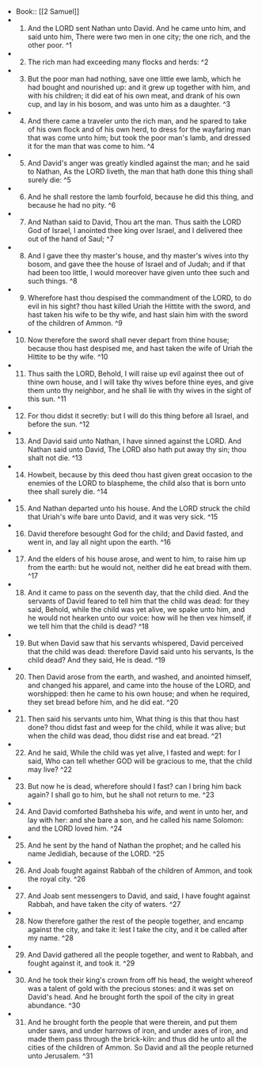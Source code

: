 - Book:: [[2 Samuel]]
- 1. And the LORD sent Nathan unto David. And he came unto him, and said unto him, There were two men in one city; the one rich, and the other poor. ^1
- 2. The rich man had exceeding many flocks and herds: ^2
- 3. But the poor man had nothing, save one little ewe lamb, which he had bought and nourished up: and it grew up together with him, and with his children; it did eat of his own meat, and drank of his own cup, and lay in his bosom, and was unto him as a daughter. ^3
- 4. And there came a traveler unto the rich man, and he spared to take of his own flock and of his own herd, to dress for the wayfaring man that was come unto him; but took the poor man's lamb, and dressed it for the man that was come to him. ^4
- 5. And David's anger was greatly kindled against the man; and he said to Nathan, As the LORD liveth, the man that hath done this thing shall surely die: ^5
- 6. And he shall restore the lamb fourfold, because he did this thing, and because he had no pity. ^6
- 7. And Nathan said to David, Thou art the man. Thus saith the LORD God of Israel, I anointed thee king over Israel, and I delivered thee out of the hand of Saul; ^7
- 8. And I gave thee thy master's house, and thy master's wives into thy bosom, and gave thee the house of Israel and of Judah; and if that had been too little, I would moreover have given unto thee such and such things. ^8
- 9. Wherefore hast thou despised the commandment of the LORD, to do evil in his sight? thou hast killed Uriah the Hittite with the sword, and hast taken his wife to be thy wife, and hast slain him with the sword of the children of Ammon. ^9
- 10. Now therefore the sword shall never depart from thine house; because thou hast despised me, and hast taken the wife of Uriah the Hittite to be thy wife. ^10
- 11. Thus saith the LORD, Behold, I will raise up evil against thee out of thine own house, and I will take thy wives before thine eyes, and give them unto thy neighbor, and he shall lie with thy wives in the sight of this sun. ^11
- 12. For thou didst it secretly: but I will do this thing before all Israel, and before the sun. ^12
- 13. And David said unto Nathan, I have sinned against the LORD. And Nathan said unto David, The LORD also hath put away thy sin; thou shalt not die. ^13
- 14. Howbeit, because by this deed thou hast given great occasion to the enemies of the LORD to blaspheme, the child also that is born unto thee shall surely die. ^14
- 15. And Nathan departed unto his house. And the LORD struck the child that Uriah's wife bare unto David, and it was very sick. ^15
- 16. David therefore besought God for the child; and David fasted, and went in, and lay all night upon the earth. ^16
- 17. And the elders of his house arose, and went to him, to raise him up from the earth: but he would not, neither did he eat bread with them. ^17
- 18. And it came to pass on the seventh day, that the child died. And the servants of David feared to tell him that the child was dead: for they said, Behold, while the child was yet alive, we spake unto him, and he would not hearken unto our voice: how will he then vex himself, if we tell him that the child is dead? ^18
- 19. But when David saw that his servants whispered, David perceived that the child was dead: therefore David said unto his servants, Is the child dead? And they said, He is dead. ^19
- 20. Then David arose from the earth, and washed, and anointed himself, and changed his apparel, and came into the house of the LORD, and worshipped: then he came to his own house; and when he required, they set bread before him, and he did eat. ^20
- 21. Then said his servants unto him, What thing is this that thou hast done? thou didst fast and weep for the child, while it was alive; but when the child was dead, thou didst rise and eat bread. ^21
- 22. And he said, While the child was yet alive, I fasted and wept: for I said, Who can tell whether GOD will be gracious to me, that the child may live? ^22
- 23. But now he is dead, wherefore should I fast? can I bring him back again? I shall go to him, but he shall not return to me. ^23
- 24. And David comforted Bathsheba his wife, and went in unto her, and lay with her: and she bare a son, and he called his name Solomon: and the LORD loved him. ^24
- 25. And he sent by the hand of Nathan the prophet; and he called his name Jedidiah, because of the LORD. ^25
- 26. And Joab fought against Rabbah of the children of Ammon, and took the royal city. ^26
- 27. And Joab sent messengers to David, and said, I have fought against Rabbah, and have taken the city of waters. ^27
- 28. Now therefore gather the rest of the people together, and encamp against the city, and take it: lest I take the city, and it be called after my name. ^28
- 29. And David gathered all the people together, and went to Rabbah, and fought against it, and took it. ^29
- 30. And he took their king's crown from off his head, the weight whereof was a talent of gold with the precious stones: and it was set on David's head. And he brought forth the spoil of the city in great abundance. ^30
- 31. And he brought forth the people that were therein, and put them under saws, and under harrows of iron, and under axes of iron, and made them pass through the brick-kiln: and thus did he unto all the cities of the children of Ammon. So David and all the people returned unto Jerusalem. ^31
